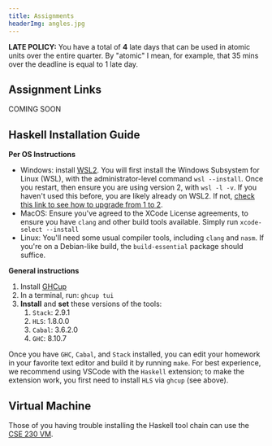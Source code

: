 ```yaml
---
title: Assignments
headerImg: angles.jpg
---
```


**LATE POLICY:** You have a total of **4** late days that can be used 
in atomic units over the entire quarter. By "atomic" I mean, for example, 
that 35 mins over the deadline is equal to 1 late day.

## Assignment Links

COMING SOON

<!-- - [00-lambda](https://classroom.github.com/a/PwNVGSom), due **10/8 at 23:59:59**
- [01-trees](https://classroom.github.com/a/EKaa5k6e), due **10/22 at 23:59:59**
- [02-while](https://classroom.github.com/a/apPaNw-v), due **11/12 at 23:59:59** -->
 
## Haskell Installation Guide

**Per OS Instructions**

- Windows: install [WSL2](https://learn.microsoft.com/en-us/windows/wsl/install). You will first install the Windows Subsystem for Linux (WSL), with the administrator-level command `wsl --install`. Once you restart, then ensure you are using version 2, with `wsl -l -v`. If you haven't used this before, you are likely already on WSL2. If not, [check this link to see how to upgrade from 1 to 2](https://learn.microsoft.com/en-us/windows/wsl/install).
- MacOS: Ensure you've agreed to the XCode License agreements, to ensure you have `clang` and other build tools available. Simply run `xcode-select --install`
- Linux: You'll need some usual compiler tools, including `clang` and `nasm`. If you're on a Debian-like build, the `build-essential` package should suffice.

**General instructions**

1. Install [GHCup](https://www.haskell.org/ghcup/)
2. In a terminal, run: `ghcup tui`
3. **Install** and **set** these versions of the tools: 
	  1. `Stack`: 2.9.1
	  2. `HLS`: 1.8.0.0
	  3. `Cabal`: 3.6.2.0
	  4. `GHC`: 8.10.7

Once you have `GHC`, `Cabal`, and `Stack` installed,
you can edit your homework in your favorite text editor and build it by running `make`.
For best experience, we recommend using VSCode with the `Haskell` extension;
to make the extension work, you first need to install `HLS` via `ghcup` (see above).

## Virtual Machine

Those of you having trouble installing the Haskell tool chain 
can use the [CSE 230 VM](https://drive.google.com/file/d/16T2-Z7SbqUdLgOOr6wPTHRkxEkBTtXs3/view?usp=sharing).

